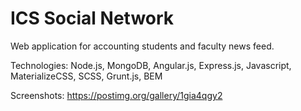 # ICS Social Network

Web application for accounting students and faculty news feed.

Technologies: Node.js, MongoDB, Angular.js, Express.js, Javascript, MaterializeCSS, SCSS, Grunt.js, BEM

Screenshots: https://postimg.org/gallery/1gia4qgy2
